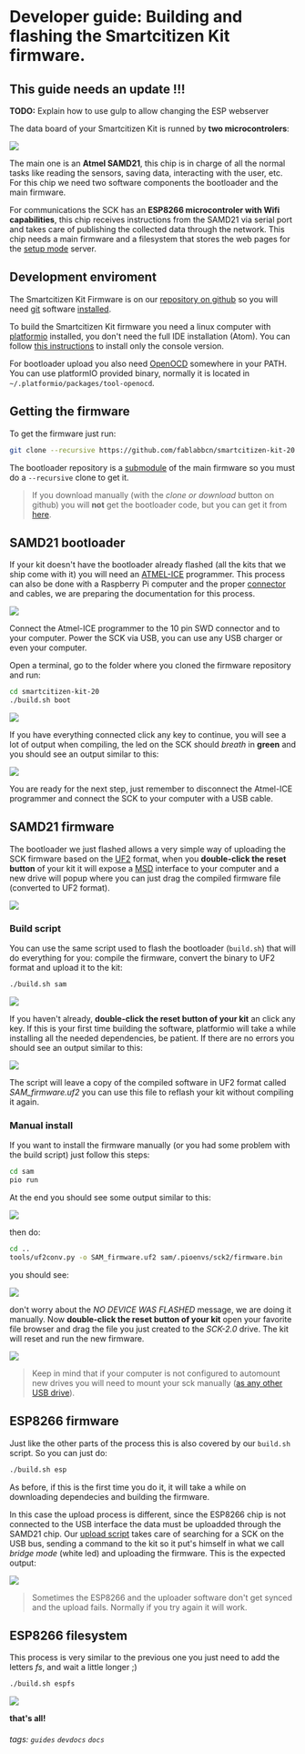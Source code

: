 # Developer guide: Building and flashing the Smartcitizen Kit firmware.

## This guide needs an update !!!
**TODO:** Explain how to use gulp to allow changing the ESP webserver

The data board of your Smartcitizen Kit is runned by **two microcontrolers**:

![](./images/build_layout.png)


The main one is an **Atmel SAMD21**, this chip is in charge of all the normal tasks like reading the sensors, saving data, interacting with the user, etc. For this chip we need two software components the bootloader and the main firmware.

For communications the SCK has an **ESP8266 microcontroler with Wifi capabilities**, this chip receives instructions from the SAMD21 via serial port and takes care of publishing the collected data through the network. This chip needs a main firmware and a filesystem that stores the web pages for the [setup mode](http://placeholder_for_setup_mode_page) server.

## Development enviroment

The Smartcitizen Kit Firmware is on our [repository on github](https://github.com/fablabbcn/smartcitizen-kit-20) so you will need [git](https://mirrors.edge.kernel.org/pub/software/scm/git/) software [installed](https://git-scm.com/book/en/v2/Getting-Started-Installing-Git).

To build the Smartcitizen Kit firmware you need a linux computer with [platformio](https://platformio.org/) installed, you don't need the full IDE installation (Atom). You can follow [this instructions](http://docs.platformio.org/en/latest/installation.html#super-quick-mac-linux) to install only the console version.

For bootloader upload you also need [OpenOCD](http://openocd.org/) somewhere in your PATH. You can use platformIO provided binary, normally it is located in `~/.platformio/packages/tool-openocd`.


## Getting the firmware

To get the firmware just run:
```bash
git clone --recursive https://github.com/fablabbcn/smartcitizen-kit-20
```

The bootloader repository is a [submodule](https://git-scm.com/book/en/v2/Git-Tools-Submodules) of the main firmware so you must do a `--recursive` clone to get it.


> If you download manually (with the _clone or download_ button on github) you will **not** get the bootloader code, but you can get it from [here](https://github.com/fablabbcn/uf2-samdx1/tree/88aa54c1afab2647904aaccbe1a6b960c02fdb24).

## SAMD21 bootloader

If your kit doesn't have the bootloader already flashed (all the kits that we ship come with it) you will need an [ATMEL-ICE](https://www.digikey.es/en/product-highlight/a/atmel/atmel-ice-programmer-debugger) programmer. This process can also be done with a Raspberry Pi computer and the proper [connector](https://www.adafruit.com/product/2094) and cables, we are preparing the documentation for this process.

![](./images/build_io_layout.png)

Connect the Atmel-ICE programmer to the 10 pin SWD connector and to your computer. Power the SCK via USB, you can use any USB charger or even your computer.

Open a terminal, go to the folder where you cloned the firmware repository and run:

```bash
cd smartcitizen-kit-20
./build.sh boot
```

![](./images/build_console_01.png)

If you have everything connected click any key to continue, you will see a lot of output when compiling, the led on the SCK should _breath_ in **green** and you should see an output similar to this:

![](./images/build_console_02.png)

You are ready for the next step, just remember to disconnect the Atmel-ICE programmer and connect the SCK to your computer with a USB cable.
 
## SAMD21 firmware
 
The bootloader we just flashed allows a very simple way of uploading the SCK firmware based on the [UF2](https://github.com/Microsoft/uf2) format, when you **double-click the reset button** of your kit it will expose a [MSD](https://en.wikipedia.org/wiki/USB_mass_storage_device_class) interface to your computer and a new drive will popup where you can just drag the compiled firmware file (converted to UF2 format).

![](./images/upgrading_reset_but.png)

### Build script
You can use the same script used to flash the bootloader (`build.sh`) that will do everything for you: compile the firmware, convert the binary to UF2 format and upload it to the kit:

```bash
./build.sh sam
```

![](./images/build_console_03.png)

If you haven't already, **double-click the reset button of your kit** an click any key.
If this is your first time building the software, platformio will take a while installing all the needed dependencies, be patient. If there are no errors you should see an output similar to this:

![](./images/build_console_04.png)

The script will leave a copy of the compiled software in UF2 format called _SAM_firmware.uf2_ you can use this file to reflash your kit without compiling it again.

### Manual install

If you want to install the firmware manually (or you had some problem with the build script) just follow this steps:

```bash
cd sam
pio run
```

At the end you should see some output similar to this:

![](./images/build_console_05.png)

then do:

```bash
cd ..
tools/uf2conv.py -o SAM_firmware.uf2 sam/.pioenvs/sck2/firmware.bin
```

you should see:

![](./images/build_console_06.png)

don't worry about the _NO DEVICE WAS FLASHED_ message, we are doing it manually.
Now **double-click the reset button of your kit** open your favorite file browser and drag the file you just created to the _SCK-2.0_ drive. The kit will reset and run the new firmware.

![](./images/build_drag_sam_bin.png)


> Keep in mind that if your computer is not configured to automount new drives you will need to mount your sck manually ([as any other USB drive](https://linuxconfig.org/howto-mount-usb-drive-in-linux)).


## ESP8266 firmware

Just like the other parts of the process this is also covered by our `build.sh` script. So you can just do:

```bash
./build.sh esp
```
As before, if this is the first time you do it, it will take a while on downloading dependecies and building the firmware.

In this case the upload process is different, since the ESP8266 chip is not connected to the USB interface the data must be uploadded through the SAMD21 chip.
Our [upload script](https://github.com/fablabbcn/smartcitizen-kit-20/blob/master/esp/uploadESP.py) takes care of searching for a SCK on the USB bus, sending a command to the kit so it put's himself in what we call _bridge mode_ (white led) and uploading the firmware. This is the expected output:

![](./images/build_console_07.png)


> Sometimes the ESP8266 and the uploader software don't get synced and the upload fails. Normally if you try again it will work.


## ESP8266 filesystem

This process is very similar to the previous one you just need to add the letters _fs_, and wait a little longer ;)

```bash
./build.sh espfs
```
![](./images/build_console_08.png)

**that's all!**

###### tags: `guides` `devdocs` `docs`
